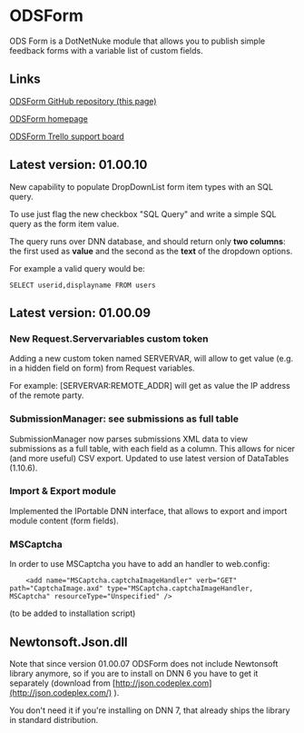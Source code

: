 ODSForm
============

ODS Form is a DotNetNuke module that allows you to publish simple feedback forms with a variable list of custom fields.

## Links
[ODSForm GitHub repository (this page)](https://github.com/trapias/ODSForm/)

[ODSForm homepage](http://trapias.github.io/dnn/odsform/)

[ODSForm Trello support board](https://trello.com/b/vZuoVDnV/ods-form)

## Latest version: 01.00.10
New capability to populate DropDownList form item types with an SQL query.

To use just flag the new checkbox "SQL Query" and write a simple SQL query as the form item value.

The query runs over DNN database, and should return only **two columns**: the first used as **value** and the second as the **text** of the dropdown options.

For example a valid query would be:

```
SELECT userid,displayname FROM users
```


## Latest version: 01.00.09

### New Request.Servervariables custom token
Adding a new custom token named SERVERVAR, will allow to get value (e.g. in a hidden field on form) from Request variables.

For example: [SERVERVAR:REMOTE_ADDR] will get as value the IP address of the remote party.

### SubmissionManager: see submissions as full table
SubmissionManager now parses submissions XML data to view submissions as a full table, with each field as a column.
This allows for nicer (and more useful) CSV export.
Updated to use latest version of DataTables (1.10.6).

### Import & Export module
Implemented the IPortable DNN interface, that allows to export and import module content (form fields).

### MSCaptcha
In order to use MSCaptcha you have to add an handler to web.config:

```
	<add name="MSCaptcha.captchaImageHandler" verb="GET" path="CaptchaImage.axd" type="MSCaptcha.captchaImageHandler, MSCaptcha" resourceType="Unspecified" />
```

(to be added to installation script)

## Newtonsoft.Json.dll
Note that since version 01.00.07 ODSForm does not include Newtonsoft library anymore, so if you are to install on DNN 6 you have to get it separately (download from [http://json.codeplex.com](http://json.codeplex.com/) ).

You don't need it if you're installing on DNN 7, that already ships the library in standard distribution.

